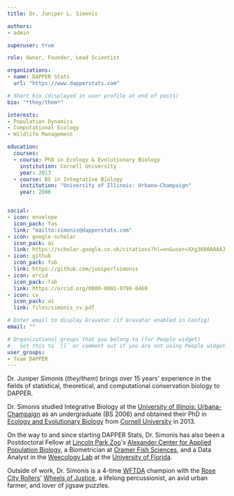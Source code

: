 ```yaml
---
title: Dr. Juniper L. Simonis

authors:
- admin

superuser: true

role: Owner, Founder, Lead Scientist

organizations:
- name: DAPPER Stats
  url: "https://www.dapperstats.com"

# Short bio (displayed in user profile at end of posts)
bio: "*they/them*"

interests:
- Population Dynamics
- Computational Ecology
- Wildlife Management

education:
  courses:
  - course: PhD in Ecology & Evolutionary Biology
    institution: Cornell University
    year: 2013
  - course: BS in Integrative Biology
    institution: "University of Illinois: Urbana-Champaign"
    year: 2006


social:
- icon: envelope
  icon_pack: fas
  link: "mailto:simonis@dapperstats.com"
- icon: google-scholar
  icon_pack: ai
  link: https://scholar.google.co.uk/citations?hl=en&user=XXg3600AAAAJ
- icon: github
  icon_pack: fab
  link: https://github.com/juniperlsimonis
- icon: orcid
  icon_pack: fab
  link: https://orcid.org/0000-0001-9798-0460
- icon: cv
  icon_pack: ai
  link: files/simonis_cv.pdf

# Enter email to display Gravatar (if Gravatar enabled in Config)
email: ""

# Organizational groups that you belong to (for People widget)
#   Set this to `[]` or comment out if you are not using People widget.
user_groups:
- Team DAPPER
---
```


Dr. Juniper Simonis (*they/them*) brings over 15 years' experience in the fields of statistical, theoretical, and computational conservation biology to DAPPER.

Dr. Simonis studied Integrative Biology at the [University of Illinois: Urbana-Champaign](https://illinois.edu/) as an undergraduate (BS 2006) and obtained their PhD in [Ecology and Evolutionary Biology](https://ecologyandevolution.cornell.edu/) from [Cornell University](https://www.cornell.edu/) in 2013.

On the way to and since starting DAPPER Stats, Dr. Simonis has also been a Postdoctoral Fellow at [Lincoln Park Zoo](https://www.lpzoo.org/)'s [Alexander Center for Applied Population Biology](https://www.lpzoo.org/conservation-science/research-centers/alexander-center-applied-population-biology), a Biometrician at [Cramer Fish Sciences](https://www.fishsciences.net/), and a Data Analyst in the [Weecology Lab](https://www.weecology.org/) at the [University of Florida](http://www.ufl.edu/).

Outside of work, Dr. Simonis is a 4-time [WFTDA](https://wftda.com/) champion with the [Rose City Rollers](https://www.rosecityrollers.com)' [Wheels of Justice](https://www.rosecityrollers.com/teams/wheels-of-justice/), a lifelong percussionist, an avid urban farmer, and lover of jigsaw puzzles.

